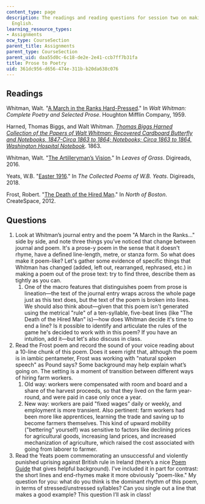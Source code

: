 ```yaml
---
content_type: page
description: The readings and reading questions for session two on making poetry in
  English.
learning_resource_types:
- Assignments
ocw_type: CourseSection
parent_title: Assignments
parent_type: CourseSection
parent_uid: daa55d0c-6c18-de2e-2e41-ccb7ff7b31fa
title: Prose to Poetry
uid: 361dc956-d656-474e-311b-b20da638c076
---
```


Readings
--------

Whitman, Walt. "[A March in the Ranks Hard-Pressed](https://www.poetryfoundation.org/poems/52828/a-march-in-the-ranks-hard-prest-and-the-road-unknown)." In _Walt Whitman: Complete Poetry and Selected Prose_. Houghton Mifflin Company, 1959.

Harned, Thomas Biggs, and Walt Whitman. [_Thomas Biggs Harned Collection of the Papers of Walt Whitman: Recovered Cardboard Butterfly and Notebooks, 1847-Circa 1863 to 1864; Notebooks; Circa 1863 to 1864, Washington Hospital Notebook_](https://www.loc.gov/item/mss454430220). 1863.

Whitman, Walt. "[The Artilleryman’s Vision](https://whitmanarchive.org/published/LG/1891/poems/175)." In _Leaves of Grass_. Digireads, 2016.

Yeats, W.B. "[Easter 1916](https://www.poetryfoundation.org/poems/43289/easter-1916)." In _The Collected Poems of W.B. Yeats_. Digireads, 2018.

Frost, Robert. "[The Death of the Hired Man](https://www.poetryfoundation.org/poems/44261/the-death-of-the-hired-man)." In _North of Boston_. CreateSpace, 2012.

Questions
---------

1.  Look at Whitman’s journal entry and the poem "A March in the Ranks…" side by side, and note three things you’ve noticed that change between journal and poem. It's a prose-y poem in the sense that it doesn't rhyme, have a defined line-length, metre, or stanza form. So what does make it poem-like? Let's gather some evidence of specific things that Whitman has changed (added, left out, rearranged, rephrased, etc.) in making a poem out of the prose text: try to find three, describe them as tightly as you can.
    1.  One of the macro features that distinguishes poem from prose is lineation—the text of the journal entry wraps across the whole page just as this text does, but the text of the poem is broken into lines. We should also think about—given that this poem isn't generated using the metrical "rule" of a ten-syllable, five-beat lines (like "The Death of the Hired Man" is)—how does Whitman decide it's time to end a line? Is it possible to identify and articulate the rules of the game he's decided to work with in this poem? If you have an intuition, add it—but let's also discuss in class.
2.  Read the Frost poem and record the sound of your voice reading about a 10-line chunk of this poem. Does it seem right that, although the poem is in iambic pentameter, Frost was working with "natural spoken speech" as Pound says? Some background may help explain what’s going on. The setting is a moment of transition between different ways of hiring farm workers.
    1.  Old way: workers were compensated with room and board and a share of the harvest proceeds, so that they lived on the farm year-round, and were paid in case only once a year.
    2.  New way: workers are paid "fixed wages” daily or weekly, and employment is more transient. Also pertinent: farm workers had been more like apprentices, learning the trade and saving up to become farmers themselves. This kind of upward mobility ("bettering" yourself) was sensitive to factors like declining prices for agricultural goods, increasing land prices, and increased mechanization of agriculture, which raised the cost associated with going from laborer to farmer.
3.  Read the Yeats poem commemorating an unsuccessful and violently punished uprising against British rule in Ireland (there’s a nice [Poem Guide](https://www.poetryfoundation.org/articles/70114/william-butler-yeats-easter-1916) that gives helpful background). I’ve included it in part for contrast: the short lines and end-rhymes make it more obviously "poem-like." My question for you: what do you think is the dominant rhythm of this poem, in terms of stressed/unstressed syllables? Can you single out a line that makes a good example? This question I’ll ask in class!